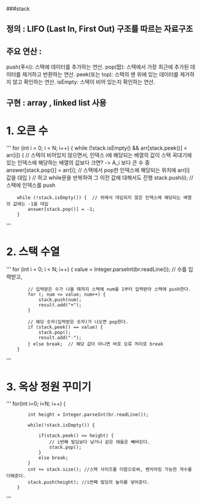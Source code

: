 ###stack
## 정의 : LIFO (Last In, First Out) 구조를 따르는 자료구조
## 주요 연산 : 
push(푸시): 스택에 데이터를 추가하는 연산.
pop(팝): 스택에서 가장 최근에 추가된 데이터를 제거하고 반환하는 연산.
peek(또는 top): 스택의 맨 위에 있는 데이터를 제거하지 않고 확인하는 연산.
isEmpty: 스택이 비어 있는지 확인하는 연산.
## 구현 : array , linked list 사용

# 1. 오큰 수 

'''
  for (int i = 0; i < N; i++) {
            while (!stack.isEmpty() && arr[stack.peek()] < arr[i]) {  // 스택이 비어있지 않으면서, 인덱스 i에 해당되는 배열의 값이 스택 꼭대기에 있는 인덱스에 해당하는 배열의 값보다 크면? -> A_i 보다 큰 수 중
                answer[stack.pop()] = arr[i];  // 스택에서 pop한 인덱스에 해당되는 위치에 arr[i] 값을 대입
            }  // 하고 while문을 반복하여 그 이전 값에 대해서도 진행
            stack.push(i);  // 스택에 인덱스를 push
        
        while (!stack.isEmpty()) {  // 위에서 대입되지 않은 인덱스에 해당되는 배열의 값에는 -1을 대입
            answer[stack.pop()] = -1;
        }
'''

# 2. 스택 수열 
'''
for (int i = 0; i < N; i++) {
            value = Integer.parseInt(br.readLine());  // 수를 입력받고,

            // 입력받은 수가 나올 때까지 스택에 num을 1부터 입력받아 스택에 push한다.
            for (; num <= value; num++) {
                stack.push(num);
                result.add("+");
            }

            // 해당 숫자(입력받은 숫자)가 나오면 pop한다.
            if (stack.peek() == value) {
                stack.pop();
                result.add("-");
            } else break;  // 해당 값이 아니면 바로 오류 처리로 break
        }
  '''

# 3. 옥상 정원 꾸미기

'''
  for(int i=0; i<N; i++) {

            int height = Integer.parseInt(br.readLine());

            while(!stack.isEmpty()) {

                if(stack.peek() <= height) {
                    // i번째 빌딩보다 낮거나 같은 애들은 빼버린다.
                    stack.pop();
                }
                else break;
            }
            cnt += stack.size(); //스택 사이즈를 더함으로써, 벤치마킹 가능한 개수를 더해준다.
            stack.push(height); //i번째 빌딩의 높이를 넣어준다.
        }
'''
